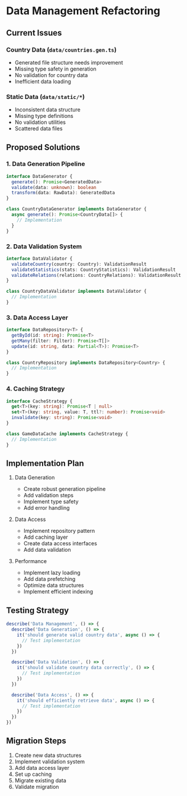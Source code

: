 # Data Management Refactoring

## Current Issues

### Country Data (`data/countries.gen.ts`)

- Generated file structure needs improvement
- Missing type safety in generation
- No validation for country data
- Inefficient data loading

### Static Data (`data/static/*`)

- Inconsistent data structure
- Missing type definitions
- No validation utilities
- Scattered data files

## Proposed Solutions

### 1. Data Generation Pipeline

```typescript
interface DataGenerator {
  generate(): Promise<GeneratedData>
  validate(data: unknown): boolean
  transform(data: RawData): GeneratedData
}

class CountryDataGenerator implements DataGenerator {
  async generate(): Promise<CountryData[]> {
    // Implementation
  }
}
```

### 2. Data Validation System

```typescript
interface DataValidator {
  validateCountry(country: Country): ValidationResult
  validateStatistics(stats: CountryStatistics): ValidationResult
  validateRelations(relations: CountryRelations): ValidationResult
}

class CountryDataValidator implements DataValidator {
  // Implementation
}
```

### 3. Data Access Layer

```typescript
interface DataRepository<T> {
  getById(id: string): Promise<T>
  getMany(filter: Filter): Promise<T[]>
  update(id: string, data: Partial<T>): Promise<T>
}

class CountryRepository implements DataRepository<Country> {
  // Implementation
}
```

### 4. Caching Strategy

```typescript
interface CacheStrategy {
  get<T>(key: string): Promise<T | null>
  set<T>(key: string, value: T, ttl?: number): Promise<void>
  invalidate(key: string): Promise<void>
}

class GameDataCache implements CacheStrategy {
  // Implementation
}
```

## Implementation Plan

1. Data Generation

   - Create robust generation pipeline
   - Add validation steps
   - Implement type safety
   - Add error handling

2. Data Access

   - Implement repository pattern
   - Add caching layer
   - Create data access interfaces
   - Add data validation

3. Performance
   - Implement lazy loading
   - Add data prefetching
   - Optimize data structures
   - Implement efficient indexing

## Testing Strategy

```typescript
describe('Data Management', () => {
  describe('Data Generation', () => {
    it('should generate valid country data', async () => {
      // Test implementation
    })
  })

  describe('Data Validation', () => {
    it('should validate country data correctly', () => {
      // Test implementation
    })
  })

  describe('Data Access', () => {
    it('should efficiently retrieve data', async () => {
      // Test implementation
    })
  })
})
```

## Migration Steps

1. Create new data structures
2. Implement validation system
3. Add data access layer
4. Set up caching
5. Migrate existing data
6. Validate migration

